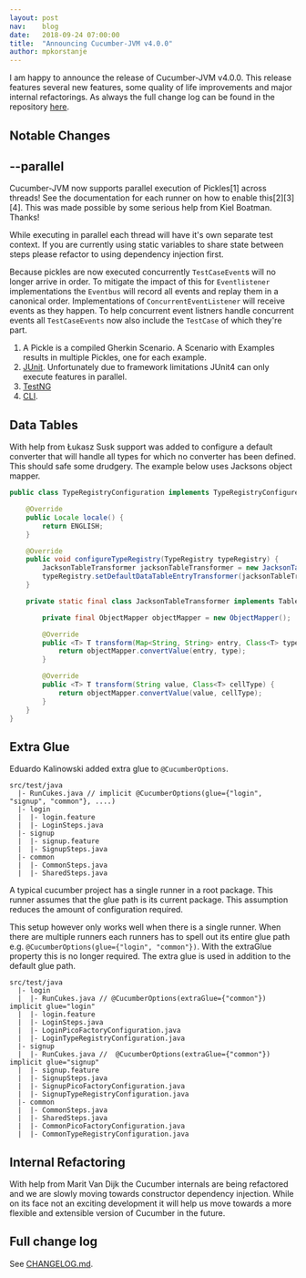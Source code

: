 ```yaml
---
layout: post
nav:    blog
date:   2018-09-24 07:00:00
title:  "Announcing Cucumber-JVM v4.0.0"
author: mpkorstanje
---
```


I am happy to announce the release of Cucumber-JVM v4.0.0. This release features 
several new features, some quality of life improvements and major internal 
refactorings. As always the full change log can be found in the repository [here](https://github.com/cucumber/cucumber-jvm/blob/master/CHANGELOG.md).

Notable Changes
----------------

## --parallel ##

Cucumber-JVM now supports parallel execution of Pickles[1] across threads! See the 
documentation for each runner on how to enable this[2][3][4]. This was made possible 
by some serious help from Kiel Boatman. Thanks!

While executing in parallel each thread will have it's own separate test context. 
If you are currently using static variables to share state between steps please 
refactor to using dependency injection first.

Because pickles are now executed concurrently `TestCaseEvent`s will no longer 
arrive in order. To mitigate the impact of this for `Eventlistener` implementations
the `Eventbus` will record all events and replay them in a canonical order. 
Implementations of `ConcurrentEventListener` will receive events as they happen. To help 
concurrent event listners handle concurrent events all `TestCaseEvents` now also include 
the `TestCase` of which they're part.

1. A Pickle is a compiled Gherkin Scenario. A Scenario with Examples results in multiple Pickles, one for each example.
2. [JUnit](https://github.com/cucumber/cucumber-jvm/tree/v4.0.0/junit). Unfortunately due to framework limitations JUnit4 can only execute features in parallel. 
3. [TestNG](https://github.com/cucumber/cucumber-jvm/tree/v4.0.0/testng)
4. [CLI](https://github.com/cucumber/cucumber-jvm/blob/v4.0.0/core/src/main/resources/cucumber/api/cli/USAGE.txt).


## Data Tables ##

With help from Łukasz Susk support was added to configure a default converter that
will handle all types for which no converter has been defined. This should safe some 
drudgery. The example below uses Jacksons object mapper.


```java
public class TypeRegistryConfiguration implements TypeRegistryConfigurer {

    @Override
    public Locale locale() {
        return ENGLISH;
    }

    @Override
    public void configureTypeRegistry(TypeRegistry typeRegistry) {
        JacksonTableTransformer jacksonTableTransformer = new JacksonTableTransformer();
        typeRegistry.setDefaultDataTableEntryTransformer(jacksonTableTransformer);
    }

    private static final class JacksonTableTransformer implements TableEntryByTypeTransformer, TableCellByTypeTransformer {

        private final ObjectMapper objectMapper = new ObjectMapper();

        @Override
        public <T> T transform(Map<String, String> entry, Class<T> type, TableCellByTypeTransformer cellTransformer) {
            return objectMapper.convertValue(entry, type);
        }

        @Override
        public <T> T transform(String value, Class<T> cellType) {
            return objectMapper.convertValue(value, cellType);
        }
    }
}
```

## Extra Glue ##

Eduardo Kalinowski added extra glue to `@CucumberOptions`.

```
src/test/java
  |- RunCukes.java // implicit @CucumberOptions(glue={"login", "signup", "common"}, ....)
  |- login
  |  |- login.feature
  |  |- LoginSteps.java
  |- signup
  |  |- signup.feature
  |  |- SignupSteps.java
  |- common
  |  |- CommonSteps.java
  |  |- SharedSteps.java
```  

A typical cucumber project has a single runner in a root package. This runner assumes that
the glue path is its current package. This assumption reduces the amount of configuration 
required.

This setup however only works well when there is a single runner. When there are multiple
runners each runners has to spell out its entire glue path e.g. 
`@CucumberOptions(glue={"login", "common"})`. With the extraGlue property this is no longer
required. The extra glue is used in addition to the default glue path.

```
src/test/java
  |- login
  |  |- RunCukes.java // @CucumberOptions(extraGlue={"common"}) implicit glue="login" 
  |  |- login.feature
  |  |- LoginSteps.java
  |  |- LoginPicoFactoryConfiguration.java
  |  |- LoginTypeRegistryConfiguration.java
  |- signup
  |  |- RunCukes.java //  @CucumberOptions(extraGlue={"common"}) implicit glue="signup"
  |  |- signup.feature
  |  |- SignupSteps.java
  |  |- SignupPicoFactoryConfiguration.java
  |  |- SignupTypeRegistryConfiguration.java
  |- common
  |  |- CommonSteps.java
  |  |- SharedSteps.java
  |  |- CommonPicoFactoryConfiguration.java
  |  |- CommonTypeRegistryConfiguration.java
```



## Internal Refactoring ##

With help from Marit Van Dijk the Cucumber internals are being refactored and we are slowly
moving towards constructor dependency injection. While on its face not an exciting
development it will help us move towards a more flexible and extensible version of
Cucumber in the future.

Full change log
---------------

See [CHANGELOG.md](https://github.com/cucumber/cucumber-jvm/blob/master/CHANGELOG.md).
